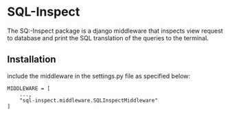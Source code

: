 # SQL-Inspect

The SQ:-Inspect package is a django middleware that inspects view request to database
and print the SQL translation of the queries to the terminal.

## Installation

include the middleware in the settings.py file as specified below:

```
MIDDLEWARE = [
    ...,
    "sql-inspect.middleware.SQLInspectMiddleware"
]
```